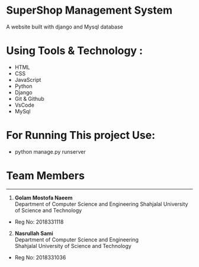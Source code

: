 # SuperShop Management System
A website built with django and Mysql database
# Using Tools & Technology :
- HTML
- CSS
- JavaScript
- Python
- Django
- Git & Github
- VsCode
- MySql

# For Running This project Use:
 - python manage.py runserver
 # **Team Members**
---------------
1. **Golam Mostofa Naeem**             
  Department of Computer Science and Engineering
  Shahjalal University of Science and Technology       
-  Reg No: 2018331118

2. **Nasrullah Sami**            
  Department of Computer Science and Engineering     
  Shahjalal University of Science and Technology             
- Reg No: 2018331036

